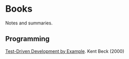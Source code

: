 # Books

Notes and summaries.

## Programming

[Test-Driven Development by Example](./programming/test-driven-development-by-example.md). Kent Beck (2000)

